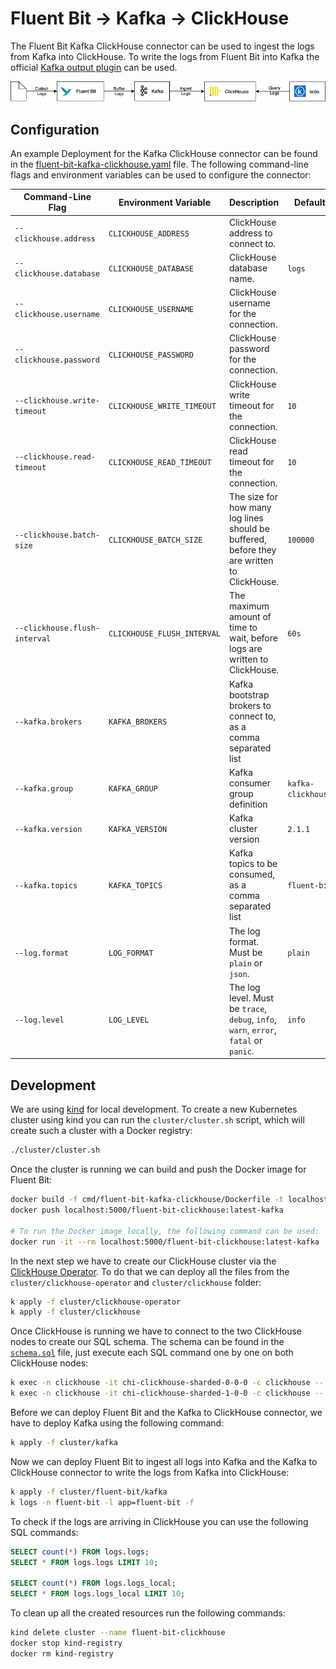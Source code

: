 # Fluent Bit -> Kafka -> ClickHouse

The Fluent Bit Kafka ClickHouse connector can be used to ingest the logs from Kafka into ClickHouse. To write the logs from Fluent Bit into Kafka the official [Kafka output plugin](https://docs.fluentbit.io/manual/pipeline/outputs/kafka) can be used.

![Fluent Bit -> Kafka -> ClickHouse](../../assets/fluent-bit-kafka-clickhouse.png)

## Configuration

An example Deployment for the Kafka ClickHouse connector can be found in the [fluent-bit-kafka-clickhouse.yaml](../../cluster/fluent-bit/kafka/fluent-bit-kafka-clickhouse.yaml) file. The following command-line flags and environment variables can be used to configure the connector:

| Command-Line Flag | Environment Variable | Description | Default |
| ----------------- | -------------------- | ----------- | ------- |
| `--clickhouse.address` | `CLICKHOUSE_ADDRESS` | ClickHouse address to connect to. | |
| `--clickhouse.database` | `CLICKHOUSE_DATABASE` | ClickHouse database name. | `logs` |
| `--clickhouse.username` | `CLICKHOUSE_USERNAME` | ClickHouse username for the connection. | |
| `--clickhouse.password` | `CLICKHOUSE_PASSWORD` | ClickHouse password for the connection. | |
| `--clickhouse.write-timeout` | `CLICKHOUSE_WRITE_TIMEOUT` | ClickHouse write timeout for the connection. | `10` |
| `--clickhouse.read-timeout` | `CLICKHOUSE_READ_TIMEOUT` | ClickHouse read timeout for the connection. | `10` |
| `--clickhouse.batch-size` | `CLICKHOUSE_BATCH_SIZE` | The size for how many log lines should be buffered, before they are written to ClickHouse. | `100000` |
| `--clickhouse.flush-interval` | `CLICKHOUSE_FLUSH_INTERVAL` | The maximum amount of time to wait, before logs are written to ClickHouse. | `60s` |
| `--kafka.brokers` | `KAFKA_BROKERS` | Kafka bootstrap brokers to connect to, as a comma separated list | |
| `--kafka.group` | `KAFKA_GROUP` | Kafka consumer group definition | `kafka-clickhouse` |
| `--kafka.version` | `KAFKA_VERSION` | Kafka cluster version | `2.1.1` |
| `--kafka.topics` | `KAFKA_TOPICS` | Kafka topics to be consumed, as a comma separated list | `fluent-bit` |
| `--log.format` | `LOG_FORMAT` | The log format. Must be `plain` or `json`. | `plain` |
| `--log.level` | `LOG_LEVEL` | The log level. Must be `trace`, `debug`, `info`, `warn`, `error`, `fatal` or `panic`. | `info` |

## Development

We are using [kind](https://kind.sigs.k8s.io/docs/user/quick-start/) for local development. To create a new Kubernetes cluster using kind you can run the `cluster/cluster.sh` script, which will create such a cluster with a Docker registry:

```sh
./cluster/cluster.sh
```

Once the cluster is running we can build and push the Docker image for Fluent Bit:

```sh
docker build -f cmd/fluent-bit-kafka-clickhouse/Dockerfile -t localhost:5000/fluent-bit-clickhouse:latest-kafka .
docker push localhost:5000/fluent-bit-clickhouse:latest-kafka

# To run the Docker image locally, the following command can be used:
docker run -it --rm localhost:5000/fluent-bit-clickhouse:latest-kafka
```

In the next step we have to create our ClickHouse cluster via the [ClickHouse Operator](https://github.com/Altinity/clickhouse-operator). To do that we can deploy all the files from the `cluster/clickhouse-operator` and `cluster/clickhouse` folder:

```sh
k apply -f cluster/clickhouse-operator
k apply -f cluster/clickhouse
```

Once ClickHouse is running we have to connect to the two ClickHouse nodes to create our SQL schema. The schema can be found in the [`schema.sql`](../../schema.sql) file, just execute each SQL command one by one on both ClickHouse nodes:

```sh
k exec -n clickhouse -it chi-clickhouse-sharded-0-0-0 -c clickhouse -- clickhouse-client
k exec -n clickhouse -it chi-clickhouse-sharded-1-0-0 -c clickhouse -- clickhouse-client
```

Before we can deploy Fluent Bit and the Kafka to ClickHouse connector, we have to deploy Kafka using the following command:

```sh
k apply -f cluster/kafka
```

Now we can deploy Fluent Bit to ingest all logs into Kafka and the Kafka to ClickHouse connector to write the logs from Kafka into ClickHouse:

```sh
k apply -f cluster/fluent-bit/kafka
k logs -n fluent-bit -l app=fluent-bit -f
```

To check if the logs are arriving in ClickHouse you can use the following SQL commands:

```sql
SELECT count(*) FROM logs.logs;
SELECT * FROM logs.logs LIMIT 10;

SELECT count(*) FROM logs.logs_local;
SELECT * FROM logs.logs_local LIMIT 10;
```

To clean up all the created resources run the following commands:

```sh
kind delete cluster --name fluent-bit-clickhouse
docker stop kind-registry
docker rm kind-registry
```
